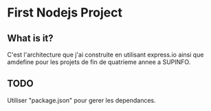 First Nodejs Project
====================

## What is it?
C'est l'architecture que j'ai construite en utilisant express.io ainsi que amdefine pour les projets de fin de quatrieme annee a SUPINFO.

## TODO
Utiliser "package.json" pour gerer les dependances. 
